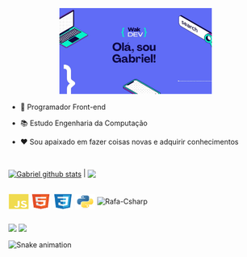 <p align="center"><img width="60%" src="./img/read.png" /></a></p>

- 💼 Programador Front-end

- :books: Estudo Engenharia da Computação

- :hearts: Sou apaixado em fazer coisas novas e adquirir conhecimentos


</br>

 <a href="https://github.com/Gabriel-Wak/github-readme-stats"><img align="center" src="https://github-readme-stats.vercel.app/api?username=Gabriel-Wak&show_icons=true&include_all_commits=true&theme=tokyonight&hide_border=true" alt="Gabriel github stats" /></a> | <a href="https://github.com/Gabriel-Wak/github-readme-stats"><img align="center" src="https://github-readme-stats.vercel.app/api/top-langs/?username=Gabriel-Wak&layout=compact&theme=tokyonight&hide_border=true" /></a> 


<div style="display: inline_block"><br>
  <img align="center" alt="Rafa-Js" height="30" width="40" src="https://raw.githubusercontent.com/devicons/devicon/master/icons/javascript/javascript-plain.svg">
  <img align="center" alt="Rafa-HTML" height="30" width="40" src="https://raw.githubusercontent.com/devicons/devicon/master/icons/html5/html5-original.svg">
  <img align="center" alt="Rafa-CSS" height="30" width="40" src="https://raw.githubusercontent.com/devicons/devicon/master/icons/css3/css3-original.svg">
  <img align="center" alt="Rafa-Python" height="30" width="40" src="https://raw.githubusercontent.com/devicons/devicon/master/icons/python/python-original.svg">
  <img align="center" alt="Rafa-Csharp" height="30" width="40" src="https://img.shields.io/badge/Lua-2C2D72?style=for-the-badge&logo=lua&logoColor=white">
</div>
  
  
  ##
 
<div> 
 
  <a href="https://instagram.com/gabriwak7" target="_blank"><img src="https://img.shields.io/badge/-Instagram-%23E4405F?style=for-the-badge&logo=instagram&logoColor=white" target="_blank"></a>
  <a href = "mailto:gabrieltrabalho199@gmail.com"><img src="https://img.shields.io/badge/-Gmail-%23333?style=for-the-badge&logo=gmail&logoColor=white" target="_blank"></a>
  

  ![Snake animation](https://github.com/Afonso-Bezerra/rafaballerini/blob/output/github-contribution-grid-snake.svg)
 
</div>
